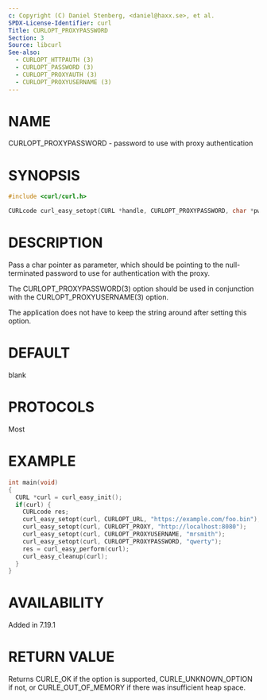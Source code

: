 ```yaml
---
c: Copyright (C) Daniel Stenberg, <daniel@haxx.se>, et al.
SPDX-License-Identifier: curl
Title: CURLOPT_PROXYPASSWORD
Section: 3
Source: libcurl
See-also:
  - CURLOPT_HTTPAUTH (3)
  - CURLOPT_PASSWORD (3)
  - CURLOPT_PROXYAUTH (3)
  - CURLOPT_PROXYUSERNAME (3)
---
```


# NAME

CURLOPT_PROXYPASSWORD - password to use with proxy authentication

# SYNOPSIS

~~~c
#include <curl/curl.h>

CURLcode curl_easy_setopt(CURL *handle, CURLOPT_PROXYPASSWORD, char *pwd);
~~~

# DESCRIPTION

Pass a char pointer as parameter, which should be pointing to the null-terminated
password to use for authentication with the proxy.

The CURLOPT_PROXYPASSWORD(3) option should be used in conjunction with
the CURLOPT_PROXYUSERNAME(3) option.

The application does not have to keep the string around after setting this
option.

# DEFAULT

blank

# PROTOCOLS

Most

# EXAMPLE

~~~c
int main(void)
{
  CURL *curl = curl_easy_init();
  if(curl) {
    CURLcode res;
    curl_easy_setopt(curl, CURLOPT_URL, "https://example.com/foo.bin");
    curl_easy_setopt(curl, CURLOPT_PROXY, "http://localhost:8080");
    curl_easy_setopt(curl, CURLOPT_PROXYUSERNAME, "mrsmith");
    curl_easy_setopt(curl, CURLOPT_PROXYPASSWORD, "qwerty");
    res = curl_easy_perform(curl);
    curl_easy_cleanup(curl);
  }
}
~~~

# AVAILABILITY

Added in 7.19.1

# RETURN VALUE

Returns CURLE_OK if the option is supported, CURLE_UNKNOWN_OPTION if not, or
CURLE_OUT_OF_MEMORY if there was insufficient heap space.
